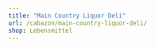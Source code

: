 ```yaml
---
title: "Main Country Liquor Deli"
url: /cabazon/main-country-liquor-deli/
shop: Lebensmittel
---
```

